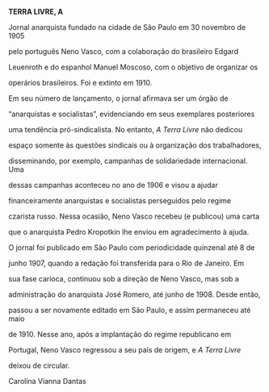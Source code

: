 **TERRA LIVRE, A**



Jornal anarquista fundado na cidade de São Paulo em 30 novembro de 1905

pelo português Neno Vasco, com a colaboração do brasileiro Edgard

Leuenroth e do espanhol Manuel Moscoso, com o objetivo de organizar os

operários brasileiros. Foi e extinto em 1910.



Em seu número de lançamento, o jornal afirmava ser um órgão de

“anarquistas e socialistas”, evidenciando em seus exemplares posteriores

uma tendência pró-sindicalista. No entanto, *A Terra Livre* não dedicou

espaço somente às questões sindicais ou à organização dos trabalhadores,

disseminando, por exemplo, campanhas de solidariedade internacional. Uma

dessas campanhas aconteceu no ano de 1906 e visou a ajudar

financeiramente anarquistas e socialistas perseguidos pelo regime

czarista russo. Nessa ocasião, Neno Vasco recebeu (e publicou) uma carta

que o anarquista Pedro Kropotkin lhe enviou em agradecimento à ajuda.



O jornal foi publicado em São Paulo com periodicidade quinzenal até 8 de

junho 1907, quando a redação foi transferida para o Rio de Janeiro. Em

sua fase carioca, continuou sob a direção de Neno Vasco, mas sob a

administração do anarquista José Romero, até junho de 1908. Desde então,

passou a ser novamente editado em São Paulo, e assim permaneceu até maio

de 1910. Nesse ano, após a implantação do regime republicano em

Portugal, Neno Vasco regressou a seu país de origem, e *A Terra Livre*

deixou de circular.



Carolina Vianna Dantas



